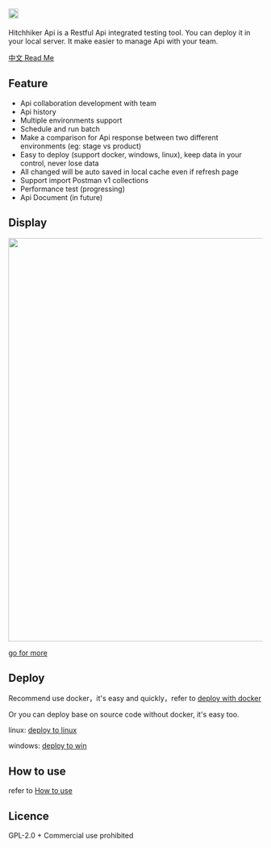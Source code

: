 # <img src='https://raw.githubusercontent.com/brookshi/Hitchhiker/master/client/public/hitchhiker-title-dark.png' height='20'/>

Hitchhiker Api is a Restful Api integrated testing tool. You can deploy it in your local server. It make easier to manage Api with your team.

[中文 Read Me](README_cn.md)

## Feature
* Api collaboration development with team
* Api history
* Multiple environments support
* Schedule and run batch
* Make a comparison for Api response between two different environments (eg: stage vs product)
* Easy to deploy (support docker, windows, linux), keep data in your control, never lose data
* All changed will be auto saved in local cache even if refresh page
* Support import Postman v1 collections
* Performance test (progressing)
* Api Document (in future)

## Display

<img src='https://github.com/brookshi/Hitchhiker/raw/master/doc/images/collection.png' width='800'/>

[go for more](https://github.com/brookshi/Hitchhiker/tree/master/doc/images)

## Deploy

Recommend use docker，it's easy and quickly，refer to [deploy with docker](doc/howtoinstall-docker-en.md)

Or you can deploy base on source code without docker, it's easy too.

linux: [deploy to linux](doc/howtoinstall-linux-en.md)

windows: [deploy to win](doc/howtoinstall-win-en.md)

## How to use

refer to [How to use](doc/howtouse-en.md)

## Licence

GPL-2.0 + Commercial use prohibited 